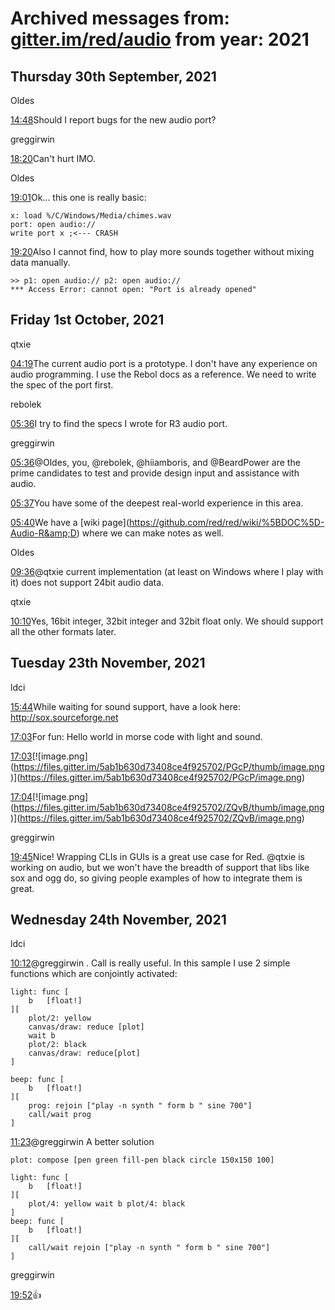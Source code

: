 # Archived messages from: [gitter.im/red/audio](/gitter.im/red/audio/) from year: 2021

## Thursday 30th September, 2021

Oldes

[14:48](#msg6155ce2c98c13e7550ac7043)Should I report bugs for the new audio port?

greggirwin

[18:20](#msg6155fff9d3ae402e47222648)Can't hurt IMO.

Oldes

[19:01](#msg61560974cd4972068b20b9dd)Ok... this one is really basic:

```
x: load %/C/Windows/Media/chimes.wav
port: open audio://
write port x ;<--- CRASH
```

[19:20](#msg61560e0f3f09d85736ea5228)Also I cannot find, how to play more sounds together without mixing data manually.

```
>> p1: open audio:// p2: open audio://
*** Access Error: cannot open: "Port is already opened"
```

## Friday 1st October, 2021

qtxie

[04:19](#msg61568c43ee6c260cf7f3e64f)The current audio port is a prototype. I don't have any experience on audio programming. I use the Rebol docs as a reference. We need to write the spec of the port first.

rebolek

[05:36](#msg61569e498c019f0d0b0e185e)I try to find the specs I wrote for R3 audio port.

greggirwin

[05:36](#msg61569e68cd4972068b21ed0b)@Oldes, you, @rebolek, @hiiamboris, and @BeardPower are the prime candidates to test and provide design input and assistance with audio.

[05:37](#msg61569eb58c019f0d0b0e19bf)You have some of the deepest real-world experience in this area.

[05:40](#msg61569f3c7db1e3753e175ad4)We have a \[wiki page](https://github.com/red/red/wiki/%5BDOC%5D-Audio-R&amp;D) where we can make notes as well.

Oldes

[09:36](#msg6156d6afa41fd20699bbdef4)@qtxie current implementation (at least on Windows where I play with it) does not support 24bit audio data.

qtxie

[10:10](#msg6156de937db1e3753e17dc47)Yes, 16bit integer, 32bit integer and 32bit float only. We should support all the other formats later.

## Tuesday 23th November, 2021

ldci

[15:44](#msg619d0c6f026dc63ca610f0e5)While waiting for sound support, have a look here: http://sox.sourceforge.net

[17:03](#msg619d1ef776e3791755ffcd58)For fun: Hello world in morse code with light and sound.

[17:03](#msg619d1ef88f98cb081187ca18)\[!\[image.png](https://files.gitter.im/5ab1b630d73408ce4f925702/PGcP/thumb/image.png)](https://files.gitter.im/5ab1b630d73408ce4f925702/PGcP/image.png)

[17:04](#msg619d1f11026dc63ca611204b)\[!\[image.png](https://files.gitter.im/5ab1b630d73408ce4f925702/ZQvB/thumb/image.png)](https://files.gitter.im/5ab1b630d73408ce4f925702/ZQvB/image.png)

greggirwin

[19:45](#msg619d44f3197fa95a1c895bb1)Nice! Wrapping CLIs in GUIs is a great use case for Red. @qtxie is working on audio, but we won't have the breadth of support that libs like sox and ogg do, so giving people examples of how to integrate them is great.

## Wednesday 24th November, 2021

ldci

[10:12](#msg619e100d8f98cb081189d169)@greggirwin . Call is really useful. In this sample I use 2 simple functions which are conjointly activated:

```
light: func [
	b	[float!]
][
	plot/2: yellow
	canvas/draw: reduce [plot]
	wait b
	plot/2: black
	canvas/draw: reduce[plot]
]

beep: func [
	b	[float!]
][
	prog: rejoin ["play -n synth " form b " sine 700"]
	call/wait prog
]
```

[11:23](#msg619e20bcc6149e5349490867)@greggirwin A better solution

```
plot: compose [pen green fill-pen black circle 150x150 100]

light: func [
	b	[float!]
][
	plot/4: yellow wait b plot/4: black
]
beep: func [
	b	[float!]
][
	call/wait rejoin ["play -n synth " form b " sine 700"]
]
```

greggirwin

[19:52](#msg619e97e4b5ba9e5a11d361ff):+1:
